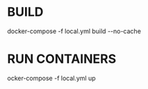# BUILD
docker-compose -f local.yml build --no-cache

# RUN CONTAINERS
ocker-compose -f local.yml up